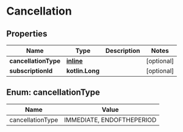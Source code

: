 
# Cancellation

## Properties
Name | Type | Description | Notes
------------ | ------------- | ------------- | -------------
**cancellationType** | [**inline**](#CancellationTypeEnum) |  |  [optional]
**subscriptionId** | **kotlin.Long** |  |  [optional]


<a name="CancellationTypeEnum"></a>
## Enum: cancellationType
Name | Value
---- | -----
cancellationType | IMMEDIATE, ENDOFTHEPERIOD



